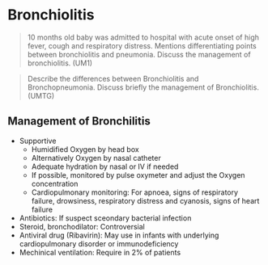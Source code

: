 # Bronchiolitis

> 10 months old baby was admitted to hospital with acute onset of high fever, cough and respiratory distress. Mentions differentiating points between bronchiolitis and pneumonia. Discuss the management of bronchiolitis. (UM1)

> Describe the differences between Bronchiolitis and Bronchopneumonia. Discuss briefly the management of Bronchiolitis. (UMTG)

## Management of Bronchilitis

- Supportive
  - Humidified Oxygen by head box
  - Alternatively Oxygen by nasal catheter
  - Adequate hydration by nasal or IV if needed
  - If possible, monitored by pulse oxymeter and adjust the Oxygen concentration
  - Cardiopulmonary monitoring: For apnoea, signs of respiratory failure, drowsiness, respiratory distress and cyanosis, signs of heart failure
- Antibiotics: If suspect sceondary bacterial infection
- Steroid, bronchodilator: Controversial
- Antiviral drug (Ribavirin): May use in infants with underlying cardiopulmonary disorder or immunodeficiency
- Mechinical ventilation: Require in 2% of patients
